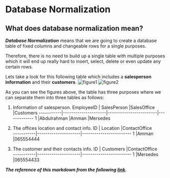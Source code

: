 # Database Normalization
## What does database normalization mean?

***Database Normalization*** means that we are going to create a database table of fixed columns and changeable rows for a single purposes.

Therefore, there is no need to build up a single table with multiple purposes which it will end up really hard to insert, select, delete or even update any certain rows.

Lets take a look for this following table which includes a **salesperson information** and their **customers**.
![figure1](https://www.essentialsql.com/wp-content/uploads/2014/06/FirstNormalFormUnormalized-1.png)
![figure2](https://www.essentialsql.com/wp-content/uploads/2014/06/Intro-Deletion-Anomaly-e1425554658757.png)

As you can see the figures above, the table has three purposes where we can separate them into three tables as follows:
1. Information of salesperson.
EmployeeID | SalesPerson         |SalesOffice             |Customers
-----------|---------------------|------------------------|-------------
1          |Abdulrahman          |Amman                   |Mersedes

2. The offices location and contact info.
ID         | Location            |ContactOffice             
-----------|---------------------|------------------------
1          |Amman                |065554444

3. The customer and their contacts info.
ID         | Customers           |ContactOffice             
-----------|---------------------|------------------------
1          |Mersedes             |065554433

***The reference of this markdown from the following [link](https://www.essentialsql.com/get-ready-to-learn-sql-database-normalization-explained-in-simple-english/).***